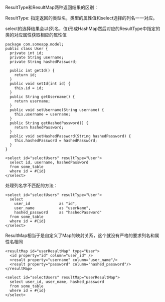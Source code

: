 ResultType和ResultMap两种返回结果的区别：



ResultType: 指定返回的类型名，类型的属性值和select选择的列名一一对应。



select的选择结果会以(列名，值)形成HashMap然后对应的ResultType中指定的类的对应属性获取相应的属性值

```
package com.someapp.model;
public class User {
  private int id;
  private String username;
  private String hashedPassword;
  
  public int getId() {
    return id;
  }
  public void setId(int id) {
    this.id = id;
  }
  public String getUsername() {
    return username;
  }
  public void setUsername(String username) {
    this.username = username;
  }
  public String getHashedPassword() {
    return hashedPassword;
  }
  public void setHashedPassword(String hashedPassword) {
    this.hashedPassword = hashedPassword;
  }
}
```

```
<select id="selectUsers" resultType="User">
  select id, username, hashedPassword
  from some_table
  where id = #{id}
</select>
```

处理列名字不匹配的方法：

```
<select id="selectUsers" resultType="User">
  select
    user_id             as "id",
    user_name           as "userName",
    hashed_password     as "hashedPassword"
  from some_table
  where id = #{id}
</select>
```





ResultMap相当于是自定义了Map的映射关系，这个就没有严格的要求列名和属性名相同



```
<resultMap id="userResultMap" type="User">
  <id property="id" column="user_id" />
  <result property="username" column="user_name"/>
  <result property="password" column="hashed_password"/>
</resultMap>
```



```
<select id="selectUsers" resultMap="userResultMap">
  select user_id, user_name, hashed_password
  from some_table
  where id = #{id}
</select>
```